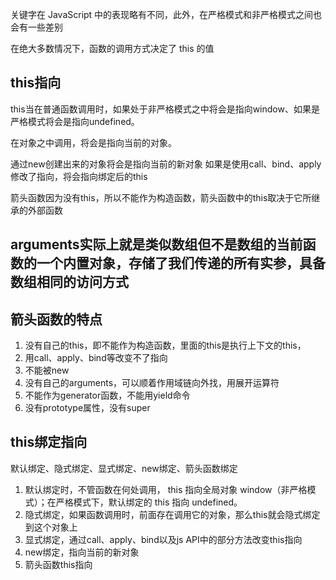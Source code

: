 关键字在 JavaScript 中的表现略有不同，此外，在严格模式和非严格模式之间也会有一些差别

在绝大多数情况下，函数的调用方式决定了 this 的值

## this指向
this当在普通函数调用时，如果处于非严格模式之中将会是指向window、如果是严格模式将会是指向undefined。 

在对象之中调用，将会是指向当前的对象。

通过new创建出来的对象将会是指向当前的新对象 如果是使用call、bind、apply修改了指向，将会指向绑定后的this 

箭头函数因为没有this，所以不能作为构造函数，箭头函数中的this取决于它所继承的外部函数

## arguments实际上就是类似数组但不是数组的当前函数的一个内置对象，存储了我们传递的所有实参，具备数组相同的访问方式

## 箭头函数的特点

1. 没有自己的this，即不能作为构造函数，里面的this是执行上下文的this，
2. 用call、apply、bind等改变不了指向
2. 不能被new 
3. 没有自己的arguments，可以顺着作用域链向外找，用展开运算符
4. 不能作为generator函数，不能用yield命令 
5. 没有prototype属性，没有super

## this绑定指向

默认绑定、隐式绑定、显式绑定、new绑定、箭头函数绑定
1. 默认绑定时，不管函数在何处调用， this 指向全局对象 window（非严格模式）；在严格模式下，默认绑定的 this 指向 undefined。
2. 隐式绑定，如果函数调用时，前面存在调用它的对象，那么this就会隐式绑定到这个对象上
3. 显式绑定，通过call、apply、bind以及js API中的部分方法改变this指向
4. new绑定，指向当前的新对象
5. 箭头函数this指向